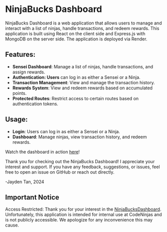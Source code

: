 # NinjaBucks Dashboard
NinjaBucks Dashboard is a web application that allows users to manage and interact with a list of ninjas, handle transactions, and redeem rewards. This application is built using React on the client side and Express.js with MongoDB on the server side. The application is deployed via Render.

## Features:
* **Sensei Dashboard**: Manage a list of ninjas, handle transactions, and assign rewards.
* **Authentication: Users** can log in as either a Sensei or a Ninja.
* **Transaction Management**: View and manage the transaction history.
* **Rewards System**: View and redeem rewards based on accumulated points.
* **Protected Routes**: Restrict access to certain routes based on authentication tokens.

## Usage:
* **Login**: Users can log in as either a Sensei or a Ninja.
* **Dashboard**: Manage ninjas, view transaction history, and redeem rewards.

Watch the dashboard in action [here]((https://github.com/user-attachments/assets/a77bf62b-7780-4bde-a2e5-4e44fb8f217d))!

Thank you for checking out the NinjaBucks Dashboard! I appreciate your interest and support. If you have any feedback, suggestions, or issues, feel free to open an issue on GitHub or reach out directly. 

\-Jayden Tan, 2024

## Important Notice
Access Restricted:
Thank you for your interest in the [NinjaBucksDashboard](https://ninjabucksdashboard-fjcn.onrender.com/). Unfortunately, this application is intended for internal use at CodeNinjas and is not publicly accessible. We apologize for any inconvenience this may cause.





